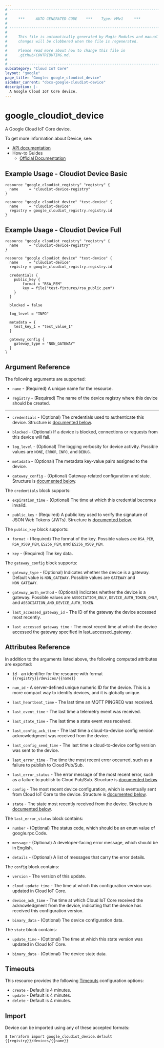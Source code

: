 ```yaml
---
# ----------------------------------------------------------------------------
#
#     ***     AUTO GENERATED CODE    ***    Type: MMv1     ***
#
# ----------------------------------------------------------------------------
#
#     This file is automatically generated by Magic Modules and manual
#     changes will be clobbered when the file is regenerated.
#
#     Please read more about how to change this file in
#     .github/CONTRIBUTING.md.
#
# ----------------------------------------------------------------------------
subcategory: "Cloud IoT Core"
layout: "google"
page_title: "Google: google_cloudiot_device"
sidebar_current: "docs-google-cloudiot-device"
description: |-
  A Google Cloud IoT Core device.
---
```


# google\_cloudiot\_device

A Google Cloud IoT Core device.


To get more information about Device, see:

* [API documentation](https://cloud.google.com/iot/docs/reference/cloudiot/rest/)
* How-to Guides
    * [Official Documentation](https://cloud.google.com/iot/docs/)

## Example Usage - Cloudiot Device Basic


```hcl
resource "google_cloudiot_registry" "registry" {
  name     = "cloudiot-device-registry"
}

resource "google_cloudiot_device" "test-device" {
  name     = "cloudiot-device"
  registry = google_cloudiot_registry.registry.id
}
```
## Example Usage - Cloudiot Device Full


```hcl
resource "google_cloudiot_registry" "registry" {
  name     = "cloudiot-device-registry"
}

resource "google_cloudiot_device" "test-device" {
  name     = "cloudiot-device"
  registry = google_cloudiot_registry.registry.id

  credentials {
    public_key {
        format = "RSA_PEM"
        key = file("test-fixtures/rsa_public.pem")
    }
  }

  blocked = false

  log_level = "INFO"

  metadata = {
    test_key_1 = "test_value_1"
  }

  gateway_config {
    gateway_type = "NON_GATEWAY"
  }
}
```

## Argument Reference

The following arguments are supported:


* `name` -
  (Required)
  A unique name for the resource.

* `registry` -
  (Required)
  The name of the device registry where this device should be created.


- - -


* `credentials` -
  (Optional)
  The credentials used to authenticate this device.
  Structure is [documented below](#nested_credentials).

* `blocked` -
  (Optional)
  If a device is blocked, connections or requests from this device will fail.

* `log_level` -
  (Optional)
  The logging verbosity for device activity.
  Possible values are `NONE`, `ERROR`, `INFO`, and `DEBUG`.

* `metadata` -
  (Optional)
  The metadata key-value pairs assigned to the device.

* `gateway_config` -
  (Optional)
  Gateway-related configuration and state.
  Structure is [documented below](#nested_gateway_config).


<a name="nested_credentials"></a>The `credentials` block supports:

* `expiration_time` -
  (Optional)
  The time at which this credential becomes invalid.

* `public_key` -
  (Required)
  A public key used to verify the signature of JSON Web Tokens (JWTs).
  Structure is [documented below](#nested_public_key).


<a name="nested_public_key"></a>The `public_key` block supports:

* `format` -
  (Required)
  The format of the key.
  Possible values are `RSA_PEM`, `RSA_X509_PEM`, `ES256_PEM`, and `ES256_X509_PEM`.

* `key` -
  (Required)
  The key data.

<a name="nested_gateway_config"></a>The `gateway_config` block supports:

* `gateway_type` -
  (Optional)
  Indicates whether the device is a gateway.
  Default value is `NON_GATEWAY`.
  Possible values are `GATEWAY` and `NON_GATEWAY`.

* `gateway_auth_method` -
  (Optional)
  Indicates whether the device is a gateway.
  Possible values are `ASSOCIATION_ONLY`, `DEVICE_AUTH_TOKEN_ONLY`, and `ASSOCIATION_AND_DEVICE_AUTH_TOKEN`.

* `last_accessed_gateway_id` -
  The ID of the gateway the device accessed most recently.

* `last_accessed_gateway_time` -
  The most recent time at which the device accessed the gateway specified in last_accessed_gateway.

## Attributes Reference

In addition to the arguments listed above, the following computed attributes are exported:

* `id` - an identifier for the resource with format `{{registry}}/devices/{{name}}`

* `num_id` -
  A server-defined unique numeric ID for the device.
  This is a more compact way to identify devices, and it is globally unique.

* `last_heartbeat_time` -
  The last time an MQTT PINGREQ was received.

* `last_event_time` -
  The last time a telemetry event was received.

* `last_state_time` -
  The last time a state event was received.

* `last_config_ack_time` -
  The last time a cloud-to-device config version acknowledgment was received from the device.

* `last_config_send_time` -
  The last time a cloud-to-device config version was sent to the device.

* `last_error_time` -
  The time the most recent error occurred, such as a failure to publish to Cloud Pub/Sub.

* `last_error_status` -
  The error message of the most recent error, such as a failure to publish to Cloud Pub/Sub.
  Structure is [documented below](#nested_last_error_status).

* `config` -
  The most recent device configuration, which is eventually sent from Cloud IoT Core to the device.
  Structure is [documented below](#nested_config).

* `state` -
  The state most recently received from the device.
  Structure is [documented below](#nested_state).


<a name="nested_last_error_status"></a>The `last_error_status` block contains:

* `number` -
  (Optional)
  The status code, which should be an enum value of google.rpc.Code.

* `message` -
  (Optional)
  A developer-facing error message, which should be in English.

* `details` -
  (Optional)
  A list of messages that carry the error details.

<a name="nested_config"></a>The `config` block contains:

* `version` -
  The version of this update.

* `cloud_update_time` -
  The time at which this configuration version was updated in Cloud IoT Core.

* `device_ack_time` -
  The time at which Cloud IoT Core received the acknowledgment from the device,
  indicating that the device has received this configuration version.

* `binary_data` -
  (Optional)
  The device configuration data.

<a name="nested_state"></a>The `state` block contains:

* `update_time` -
  (Optional)
  The time at which this state version was updated in Cloud IoT Core.

* `binary_data` -
  (Optional)
  The device state data.

## Timeouts

This resource provides the following
[Timeouts](/docs/configuration/resources.html#timeouts) configuration options:

- `create` - Default is 4 minutes.
- `update` - Default is 4 minutes.
- `delete` - Default is 4 minutes.

## Import


Device can be imported using any of these accepted formats:

```
$ terraform import google_cloudiot_device.default {{registry}}/devices/{{name}}
```
